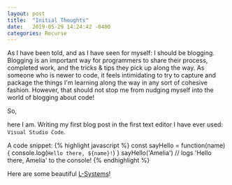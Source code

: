 ```yaml
---
layout: post
title:  "Initial Thoughts"
date:   2019-05-29 14:24:42 -0400
categories: Recurse
---
```


As I have been told, and as I have seen for myself: I should be blogging. Blogging is an important way for programmers to share their process, completed work, and the tricks & tips they pick up along the way. As someone who is newer to code, it feels intimidating to try to capture and package the things I'm learning along the way in any sort of cohesive fashion. However, that should not stop me from nudging myself into the world of blogging about code!

So,

here I am. Writing my first blog post in the first text editor I have ever used: `Visual Studio Code`. 


A code snippet:
{% highlight javascript %}
const sayHello = function(name){
  console.log(`Hello there, ${name}!`)
}
sayHello('Amelia')
// logs 'Hello there, Amelia' to the console!
{% endhighlight %}

Here are some beautiful [L-Systems]! 

[L-Systems]: http://paulbourke.net/fractals/lsys/
